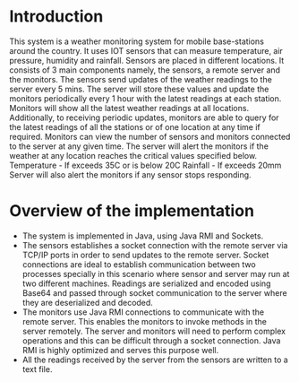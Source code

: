 # Introduction
This system is a weather monitoring system for mobile base-stations around the country. It uses IOT sensors that can measure temperature, air pressure, humidity and rainfall. Sensors are placed in different locations.
It consists of 3 main components namely, the sensors, a remote server and the monitors. The sensors send updates of the weather readings to the server every 5 mins. The server will store these values and update the monitors periodically every 1 hour with the latest readings at each station.
Monitors will show all the latest weather readings at all locations. Additionally, to receiving periodic updates, monitors are able to query for the latest readings of all the stations or of one location at any time if required. Monitors can view the number of sensors and monitors connected to the server at any given time.
The server will alert the monitors if the weather at any location reaches the critical values specified below.
Temperature - If exceeds 35C or is below 20C Rainfall - If exceeds 20mm
Server will also alert the monitors if any sensor stops responding.

# Overview of the implementation
* The system is implemented in Java, using Java RMI and Sockets.
* The sensors establishes a socket connection with the remote server via TCP/IP ports in order to send updates to the remote server. Socket connections are ideal to establish communication between two processes specially in this scenario where sensor and server may run at two different machines. Readings are serialized and encoded using Base64 and passed through socket communication to the server where they are deserialized and decoded.
* The monitors use Java RMI connections to communicate with the remote server. This enables the monitors to invoke methods in the server remotely. The server and monitors will need to perform complex operations and this can be difficult through a socket connection. Java RMI is highly optimized and serves this purpose well.
* All the readings received by the server from the sensors are written to a text file.
